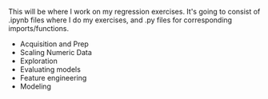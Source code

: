 This will be where I work on my regression exercises.
It's going to consist of .ipynb files where I do my exercises, and .py files for corresponding imports/functions. 

 - Acquisition and Prep 
 - Scaling Numeric Data
 - Exploration
 - Evaluating models
 - Feature engineering
 - Modeling
